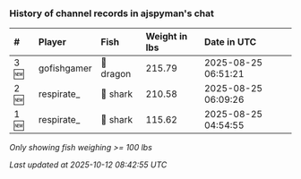 ### History of channel records in ajspyman's chat

| #    | Player      | Fish      | Weight in lbs | Date in UTC         |
|:-----|:------------|:----------|:--------------|:--------------------|
| 3 🆕 | gofishgamer | 🐉 dragon | 215.79        | 2025-08-25 06:51:21 |
| 2 🆕 | respirate_  | 🦈 shark  | 210.58        | 2025-08-25 06:09:26 |
| 1 🆕 | respirate_  | 🦈 shark  | 115.62        | 2025-08-25 04:54:55 |

_Only showing fish weighing >= 100 lbs_

_Last updated at 2025-10-12 08:42:55 UTC_